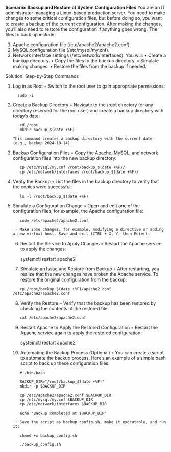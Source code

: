 **Scenario: Backup and Restore of System Configuration Files**
You are an IT administrator managing a Linux-based production server. You need to make changes to some critical configuration files, but before doing so, you want to create a backup of the current configuration. After making the changes, you’ll also need to restore the configuration if anything goes wrong.
The files to back up include:
1. Apache configuration file (/etc/apache2/apache2.conf).
2. MySQL configuration file (/etc/mysql/my.cnf).
3. Network interface settings (/etc/network/interfaces).
You will:
    • Create a backup directory.
    • Copy the files to the backup directory.
    • Simulate making changes.
    • Restore the files from the backup if needed.

Solution: Step-by-Step Commands
1. Log in as Root
        ◦ Switch to the root user to gain appropriate permissions:
       
    ```
      sudo -i
    ```
2. Create a Backup Directory
        ◦ Navigate to the /root directory (or any directory reserved for the root user) and create a backup directory with today’s date:
    ```   
       cd /root
       mkdir backup_$(date +%F)
    ```
       This command creates a backup directory with the current date (e.g., backup_2024-10-14).
3. Backup Configuration Files
        ◦ Copy the Apache, MySQL, and network configuration files into the new backup directory:
       
    ```   cp /etc/apache2/apache2.conf /root/backup_$(date +%F)/
       cp /etc/mysql/my.cnf /root/backup_$(date +%F)/
       cp /etc/network/interfaces /root/backup_$(date +%F)/
    ```
4. Verify the Backup
        ◦ List the files in the backup directory to verify that the copies were successful:
    ```   
       ls -l /root/backup_$(date +%F)
    ```
5. Simulate a Configuration Change
        ◦ Open and edit one of the configuration files, for example, the Apache configuration file:
    ```   
       code /etc/apache2/apache2.conf
    ```
        ◦ Make some changes, for example, modifying a directive or adding a new virtual host. Save and exit (CTRL + X, Y, then Enter).
    6. Restart the Service to Apply Changes
        ◦ Restart the Apache service to apply the changes:
       
       systemctl restart apache2
    7. Simulate an Issue and Restore from Backup
        ◦ After restarting, you realize that the new changes have broken the Apache service. To restore the original configuration from the backup:
    ```   
       cp /root/backup_$(date +%F)/apache2.conf /etc/apache2/apache2.conf
    ```
    8. Verify the Restore
        ◦ Verify that the backup has been restored by checking the contents of the restored file:
    ```   
       cat /etc/apache2/apache2.conf
    ```
    9. Restart Apache to Apply the Restored Configuration
        ◦ Restart the Apache service again to apply the restored configuration:
       
       systemctl restart apache2
    10. Automating the Backup Process (Optional)
        ◦ You can create a script to automate the backup process. Here’s an example of a simple bash script to back up these configuration files:
    ```   
       #!/bin/bash
       
       BACKUP_DIR="/root/backup_$(date +%F)"
       mkdir -p $BACKUP_DIR
       
       cp /etc/apache2/apache2.conf $BACKUP_DIR
       cp /etc/mysql/my.cnf $BACKUP_DIR
       cp /etc/network/interfaces $BACKUP_DIR
       
       echo "Backup completed at $BACKUP_DIR"
    ```
        ◦ Save the script as backup_config.sh, make it executable, and run it:
    ```   
       chmod +x backup_config.sh

       ./backup_config.sh
    ```
